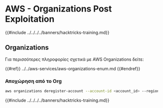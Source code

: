 # AWS - Organizations Post Exploitation

{{#include ../../../../banners/hacktricks-training.md}}

## Organizations

Για περισσότερες πληροφορίες σχετικά με AWS Organizations δείτε:

{{#ref}}
../../aws-services/aws-organizations-enum.md
{{#endref}}

### Αποχώρηση από το Org
```bash
aws organizations deregister-account --account-id <account_id> --region <region>
```
{{#include ../../../../banners/hacktricks-training.md}}
